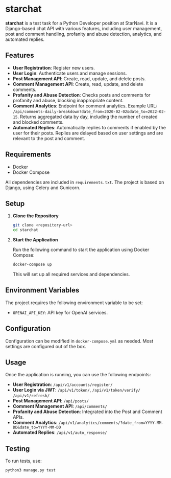 # starchat

**starchat** is a test task for a Python Developer position at StarNavi. It is a Django-based chat API with various features, including user management, post and comment handling, profanity and abuse detection, analytics, and automated replies.

## Features

- **User Registration**: Register new users.
- **User Login**: Authenticate users and manage sessions.
- **Post Management API**: Create, read, update, and delete posts.
- **Comment Management API**: Create, read, update, and delete comments.
- **Profanity and Abuse Detection**: Checks posts and comments for profanity and abuse, blocking inappropriate content.
- **Comment Analytics**: Endpoint for comment analytics. Example URL: `/api/comments-daily-breakdown?date_from=2020-02-02&date_to=2022-02-15`. Returns aggregated data by day, including the number of created and blocked comments.
- **Automated Replies**: Automatically replies to comments if enabled by the user for their posts. Replies are delayed based on user settings and are relevant to the post and comment.

## Requirements

- Docker
- Docker Compose

All dependencies are included in `requirements.txt`. The project is based on Django, using Celery and Gunicorn.

## Setup

1. **Clone the Repository**

   ```bash
   git clone <repository-url>
   cd starchat
   ```

2. **Start the Application**

   Run the following command to start the application using Docker Compose:

   ```bash
   docker-compose up
   ```

   This will set up all required services and dependencies.

## Environment Variables

The project requires the following environment variable to be set:

- `OPENAI_API_KEY`: API key for OpenAI services.

## Configuration

Configuration can be modified in `docker-compose.yml` as needed. Most settings are configured out of the box.

## Usage

Once the application is running, you can use the following endpoints:

- **User Registration**: `/api/v1/accounts/register/`
- **User Login via JWT**: `/api/v1/token/`, `/api/v1/token/verify/` `/api/v1/refresh/`
- **Post Management API**: `/api/posts/`
- **Comment Management API**: `/api/comments/`
- **Profanity and Abuse Detection**: Integrated into the Post and Comment APIs.
- **Comment Analytics**: `/api/v1/analytics/comments/?date_from=YYYY-MM-DD&date_to=YYYY-MM-DD`
- **Automated Replies**: `/api/v1/auto_response/`

## Testing

To run tests, use:

```bash
python3 manage.py test
```

